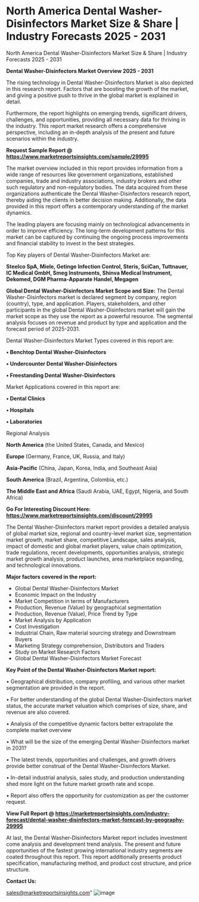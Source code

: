 # North America Dental Washer-Disinfectors Market Size & Share | Industry Forecasts 2025 - 2031
North America Dental Washer-Disinfectors Market Size & Share | Industry Forecasts 2025 - 2031

<Strong> Dental Washer-Disinfectors Market Overview 2025 - 2031</strong>

The rising technology in Dental Washer-Disinfectors Market is also depicted in this research report. Factors that are boosting the growth of the market, and giving a positive push to thrive in the global market is explained in detail.

Furthermore, the report highlights on emerging trends, significant drivers, challenges, and opportunities, providing all necessary data for thriving in the industry. This report market research offers a comprehensive perspective, including an in-depth analysis of the present and future scenarios within the industry.

<strong>Request Sample Report @ <a href=https://www.marketreportsinsights.com/sample/29995>https://www.marketreportsinsights.com/sample/29995</a></strong>

The market overview included in this report provides information from a wide range of resources like government organizations, established companies, trade and industry associations, industry brokers and other such regulatory and non-regulatory bodies. The data acquired from these organizations authenticate the Dental Washer-Disinfectors research report, thereby aiding the clients in better decision making. Additionally, the data provided in this report offers a contemporary understanding of the market dynamics.

The leading players are focusing mainly on technological advancements in order to improve efficiency. The long-term development patterns for this market can be captured by continuing the ongoing process improvements and financial stability to invest in the best strategies.

Top Key players of Dental Washer-Disinfectors Market are:

<strong>Steelco SpA, Miele, Getinge Infection Control, Steris, SciCan, Tuttnauer, IC Medical GmbH, Smeg Instruments, Shinva Medical Instrument, Dekomed, DGM Pharma-Apparate Handel, Megagen</strong>

<strong><b>Global Dental Washer-Disinfectors Market Scope and Size:</b></strong>
The Dental Washer-Disinfectors market is declared segment by company, region (country), type, and application. Players, stakeholders, and other participants in the global Dental Washer-Disinfectors market will gain the market scope as they use the report as a powerful resource. The segmental analysis focuses on revenue and product by type and application and the forecast period of 2025-2031.

Dental Washer-Disinfectors Market Types covered in this report are:

<strong>• Benchtop Dental Washer-Disinfectors

• Undercounter Dental Washer-Disinfectors

• Freestanding Dental Washer-Disinfectors</strong>

Market Applications covered in this report are:

<strong>• Dental Clinics

• Hospitals

• Laboratories</strong> 

Regional Analysis

<strong>North America</strong> (the United States, Canada, and Mexico)

<strong>Europe</strong> (Germany, France, UK, Russia, and Italy)

<strong>Asia-Pacific</strong> (China, Japan, Korea, India, and Southeast Asia)

<strong>South America</strong> (Brazil, Argentina, Colombia, etc.)

<strong>The Middle East and Africa</strong> (Saudi Arabia, UAE, Egypt, Nigeria, and South Africa)

<strong>Go For Interesting Discount Here: <a href=https://www.marketreportsinsights.com/discount/29995>https://www.marketreportsinsights.com/discount/29995</a></strong>

The Dental Washer-Disinfectors market report provides a detailed analysis of global market size, regional and country-level market size, segmentation market growth, market share, competitive Landscape, sales analysis, impact of domestic and global market players, value chain optimization, trade regulations, recent developments, opportunities analysis, strategic market growth analysis, product launches, area marketplace expanding, and technological innovations.

<strong><b>Major factors covered in the report:</b></strong>
<ul>
  <li>Global Dental Washer-Disinfectors Market </li>
  <li>Economic Impact on the Industry</li>
  <li>Market Competition in terms of Manufacturers</li>
  <li>Production, Revenue (Value) by geographical segmentation</li>
  <li>Production, Revenue (Value), Price Trend by Type</li>
  <li>Market Analysis by Application</li>
  <li>Cost Investigation</li>
  <li>Industrial Chain, Raw material sourcing strategy and Downstream Buyers</li>
  <li>Marketing Strategy comprehension, Distributors and Traders</li>
  <li>Study on Market Research Factors</li>
  <li>Global Dental Washer-Disinfectors Market Forecast</li>
</ul>

<strong><b>Key Point of the Dental Washer-Disinfectors Market report:</b></strong>

• Geographical distribution, company profiling, and various other market segmentation are provided in the report.

• For better understanding of the global Dental Washer-Disinfectors market status, the accurate market valuation which comprises of size, share, and revenue are also covered.

• Analysis of the competitive dynamic factors better extrapolate the complete market overview

• What will be the size of the emerging Dental Washer-Disinfectors market in 2031?

• The latest trends, opportunities and challenges, and growth drivers provide better construal of the Dental Washer-Disinfectors Market.

• In-detail industrial analysis, sales study, and production understanding shed more light on the future market growth rate and scope.

• Report also offers the opportunity for customization as per the customer request.

<strong><b>View Full Report @ <a href=https://marketreportsinsights.com/industry-forecast/dental-washer-disinfectors-market-forecast-by-geography-29995>https://marketreportsinsights.com/industry-forecast/dental-washer-disinfectors-market-forecast-by-geography-29995</a></b></strong>


At last, the Dental Washer-Disinfectors Market report includes investment come analysis and development trend analysis. The present and future opportunities of the fastest growing international industry segments are coated throughout this report. This report additionally presents product specification, manufacturing method, and product cost structure, and price structure.

<strong>Contact Us:</strong>

sales@marketreportsinsights.com"
![image](https://github.com/user-attachments/assets/2816f55a-b0d6-4aa1-9499-a0303ba5f7ce)
